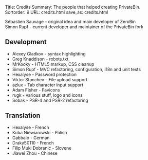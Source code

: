 Title: Credits
Summary: The people that helped creating PrivateBin.
Sortorder: 9
URL: credits.html
save_as: credits.html

Sébastien Sauvage - original idea and main developer of ZeroBin  
Simon Rupf - current developer and maintainer of the PrivateBin fork

## Development

* Alexey Gladkov - syntax highlighting
* Greg Knaddison - robots.txt
* MrKooky - HTML5 markup, CSS cleanup
* Simon Rupf - MVC refactoring, configuration, i18n and unit tests
* Hexalyse - Password protection
* Viktor Stanchev - File upload support
* azlux - Tab character input support
* Adam Fisher - Favicons
* rugk - various stuff, logo and icons
* Sobak - PSR-4 and PSR-2 refactoring

## Translation

* Hexalyse - French
* Kuba Niewiarowski - Polish
* Gabbalo - German
* Draky50110 - French
* Filip Muki Dobranić - Slovene
* Jiawei Zhou - Chinese
